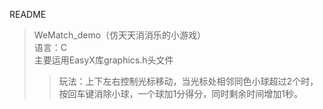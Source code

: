 README
> WeMatch_demo（仿天天消消乐的小游戏）  
> 语言：C  
> 主要运用EasyX库graphics.h头文件
>>玩法：上下左右控制光标移动，当光标处相邻同色小球超过2个时，按回车键消除小球，一个球加1分得分，同时剩余时间增加1秒。
